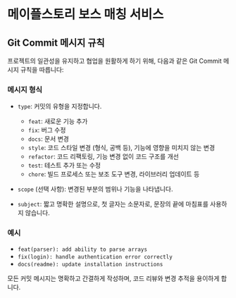 # 메이플스토리 보스 매칭 서비스


## Git Commit 메시지 규칙

프로젝트의 일관성을 유지하고 협업을 원활하게 하기 위해, 다음과 같은 Git Commit 메시지 규칙을 따릅니다:

### 메시지 형식

- `type`: 커밋의 유형을 지정합니다.
    - `feat`: 새로운 기능 추가
    - `fix`: 버그 수정
    - `docs`: 문서 변경
    - `style`: 코드 스타일 변경 (형식, 공백 등), 기능에 영향을 미치지 않는 변경
    - `refactor`: 코드 리팩토링, 기능 변경 없이 코드 구조를 개선
    - `test`: 테스트 추가 또는 수정
    - `chore`: 빌드 프로세스 또는 보조 도구 변경, 라이브러리 업데이트 등

- `scope` (선택 사항): 변경된 부분의 범위나 기능을 나타냅니다.
- `subject`: 짧고 명확한 설명으로, 첫 글자는 소문자로, 문장의 끝에 마침표를 사용하지 않습니다.

### 예시

- `feat(parser): add ability to parse arrays`
- `fix(login): handle authentication error correctly`
- `docs(readme): update installation instructions`

모든 커밋 메시지는 명확하고 간결하게 작성하며, 코드 리뷰와 변경 추적을 용이하게 합니다.